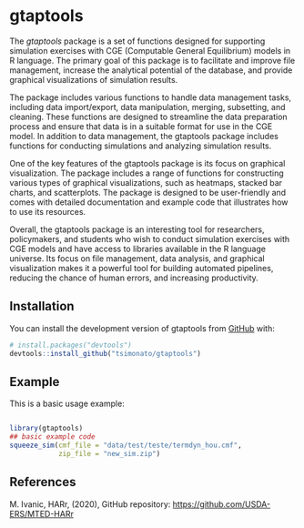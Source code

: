
<!-- README.md is generated from README.Rmd. Please edit that file -->

# gtaptools

<!-- badges: start -->
<!-- badges: end -->

The *gtaptools* package is a set of functions designed for supporting
simulation exercises with CGE (Computable General Equilibrium) models in
R language. The primary goal of this package is to facilitate and
improve file management, increase the analytical potential of the
database, and provide graphical visualizations of simulation results.

The package includes various functions to handle data management tasks,
including data import/export, data manipulation, merging, subsetting,
and cleaning. These functions are designed to streamline the data
preparation process and ensure that data is in a suitable format for use
in the CGE model. In addition to data management, the gtaptools package
includes functions for conducting simulations and analyzing simulation
results.

One of the key features of the gtaptools package is its focus on
graphical visualization. The package includes a range of functions for
constructing various types of graphical visualizations, such as
heatmaps, stacked bar charts, and scatterplots. The package is designed
to be user-friendly and comes with detailed documentation and example
code that illustrates how to use its resources.

Overall, the gtaptools package is an interesting tool for researchers,
policymakers, and students who wish to conduct simulation exercises with
CGE models and have access to libraries available in the R language
universe. Its focus on file management, data analysis, and graphical
visualization makes it a powerful tool for building automated pipelines,
reducing the chance of human errors, and increasing productivity.

## Installation

You can install the development version of gtaptools from
[GitHub](https://github.com/) with:

``` r
# install.packages("devtools")
devtools::install_github("tsimonato/gtaptools")
```

## Example

This is a basic usage example:

``` r

library(gtaptools)
## basic example code
squeeze_sim(cmf_file = "data/test/teste/termdyn_hou.cmf",
            zip_file = "new_sim.zip")
```

## References

M. Ivanic, HARr, (2020), GitHub repository:
<https://github.com/USDA-ERS/MTED-HARr>
